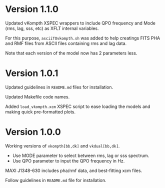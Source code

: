 Version 1.1.0
=============

Updated vKompth XSPEC wrappers to include QPO frequency
and Mode (rms, lag, sss, etc) as XFLT internal variables.

For this purpose, `asciiTOvkompth.sh` was added to help
creatings FITS PHA and RMF files from ASCII files containing
rms and lag data.

Note that each version of the model now has 2 parameters less.


Version 1.0.1
=============

Updated guidelines in `README.md` files for installation.

Updated Makefile code names.

Added `load_vkompth.xcm` XSPEC script to ease loading the
models and making quick pre-formatted plots.


Version 1.0.0
=============

Working versions of `vkompth[bb,dk]` and `vkdual[bb,dk]`.
- Use MODE parameter to select between rms, lag or sss spectrum.
- Use QPO parameter to input the QPO frequency in Hz.

MAXI J1348-630 includes pha/rmf data, and best-fitting xcm files.

Follow guidelines in `README.md` file for installation.
